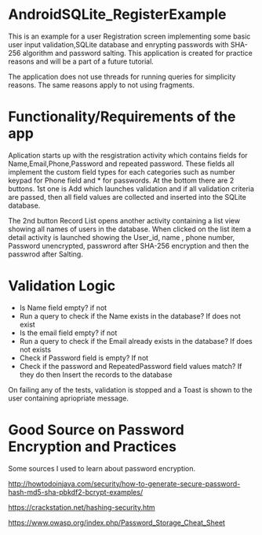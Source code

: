 # AndroidSQLite_RegisterExample
This is an example for a user Registration screen implementing some basic user input validation,SQLite database and enrypting passwords with
SHA-256 algorithm and password salting. This application is created for practice reasons and will be a part of a future tutorial.

The application does not use threads for running queries for simplicity reasons. The same reasons apply to not using fragments.

# Functionality/Requirements of the app
Aplication starts up with the resgistration activity which contains fields for Name,Email,Phone,Password and repeated password. These fields
all implement the custom field types for each categories such as number keypad for Phone field and * for passwords. At the bottom there are 
2 buttons. 1st one is Add which launches validation and if all validation criteria are passed, then all field values are collected and 
inserted into the SQLite database. 

The 2nd button Record List opens another activity containing a list view showing all names of users in
the database. When clicked on the list item a detail activity is launched showing the User_id, name , phone number, Password unencrypted, passwrord after
SHA-256 encryption and then the passwrod after Salting.

# Validation Logic
- Is Name field empty? if not 
- Run a query to check if the Name exists in the database? If does not exist
- Is the email field empty? if not
- Run a query to check if the Email already exists in the database? If does not exists
- Check if Password field is empty? If not
- Check if the password and RepeatedPassword field values match? If they do then
Insert the records to the database

On failing any of the tests, validation is stopped and a Toast is shown to the user containing apriopriate message.
# Good Source on Password Encryption and Practices

Some sources I used to learn about password encryption.

http://howtodoinjava.com/security/how-to-generate-secure-password-hash-md5-sha-pbkdf2-bcrypt-examples/

https://crackstation.net/hashing-security.htm

https://www.owasp.org/index.php/Password_Storage_Cheat_Sheet
